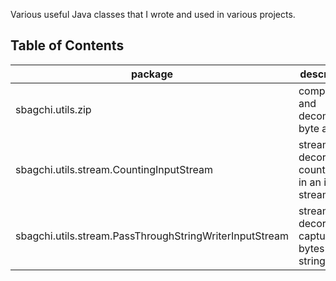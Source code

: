 Various useful Java classes that I wrote and used in various projects.


## Table of Contents

package | description
------- | -----------
sbagchi.utils.zip | compress and decompress byte arrays
sbagchi.utils.stream.CountingInputStream | stream decorator to count bytes in an input stream
sbagchi.utils.stream.PassThroughStringWriterInputStream | stream decorator to capture bytes in a string
